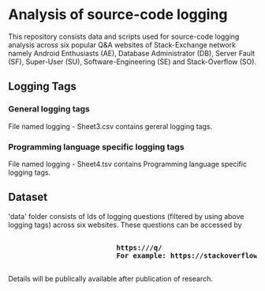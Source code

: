 # Analysis of source-code logging
This repository consists data and scripts used for source-code logging analysis across six popular Q&A websites of Stack-Exchange network namely Android Enthusiasts (AE), Database Administrator (DB), Server Fault (SF), Super-User (SU), Software-Engineering (SE) and Stack-Overflow (SO).

## Logging Tags

### General logging tags
File named logging - Sheet3.csv contains gereral logging tags.
### Programming language specific logging tags
File named logging - Sheet4.tsv contains Programming language specific logging tags.

## Dataset
'data' folder consists of Ids of logging questions (filtered by using above logging tags) across six websites. These questions can be accessed by
<pre> <b>
                          https://<website>/q/<question-id>
                          For example: https://stackoverflow.com/q/16309435
</b> </pre>

Details will be publically available after publication of research.
